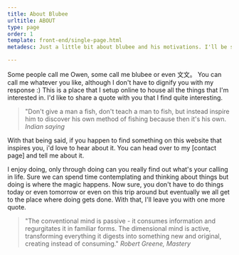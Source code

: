 ```yaml
---
title: About Blubee
urltitle: ABOUT
type: page
order: 1
template: front-end/single-page.html
metadesc: Just a little bit about blubee and his motivations. I'll be sure to update this page as I have more info to add but for now blubee is here.

---
```


Some people call me Owen, some call me blubee or even 文文。 You can call me whatever you like, although I don't have to dignify you with my response :)
This is a place that I setup online to house all the things that I'm interested in. I'd like to share a quote with you that I find quite interesting.

> "Don't give a man a fish, don't teach a man to fish, but instead inspire him to discover his own method of fishing because then it's his own.
> <cite>Indian saying</cite>

With that being said, if you happen to find something on this website that inspires you, i'd love to hear about it. You can head over to my [contact page]
and tell me about it.

I enjoy doing, only through doing can you really find out what's your calling in life. Sure we can spend time contemplating and thinking about things but
doing is where the magic happens. Now sure, you don't have to do things today or even tomorrow or even on this trip around but eventually we all get
to the place where doing gets done. With that, I'll leave you with one more quote.


> "The conventional mind is passive - it consumes information and regurgitates it in familiar forms. The dimensional mind is active, transforming everything it digests into something new and original, creating instead of consuming."
> <cite>Robert Greene, Mastery</cite>